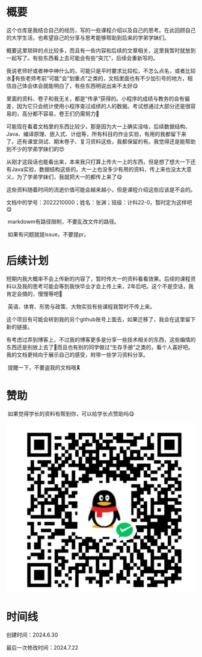 # 概要

​	这个仓库是我结合自己的经历，写的一些课程介绍以及自己的思考。在此回顾自己的大学生活，也希望自己的分享与思考能够帮助到后来的学弟学妹们。

​	概要这里琐碎的点比较多，而且有一些内容和后续的文章相关，这里我暂时就放到一起写了。有些东西看上去可能会有些“突兀”，后续会重新写的。

​	我说老师好或者神中神什么的，可能只是平时要求比较松，不怎么点名，或者比较水🤣有些老师考前“可能”会“划重点”之类的，文档里面也有不少加引号的地方，相信自己体会体会就能明白了，有些东西明说出来不太好😋

​	里面的资料、卷子和我无关，都是“传承”获得的。小程序的成绩与教务的会有偏差，因为它只会统计使用小程序查过成绩的人的数据。考试想通过大部分还是很容易的，高分都不容易，卷王们仍需努力🤣

​	可能现在看着文档里的东西比较少，那是因为大一上确实没啥，后续数据结构、Java、编译原理、嵌入式、计组等，所有科目的作业实验，有用的我都留下来了。还有课堂测试、期末卷子、复习资料这些，我都保留的有。我觉得还是能帮助到不少的学弟学妹们的😍

​	从刚才这段话也能看出来，本来我只打算上传大一上的东西，但是想了想大一下还有Java实验，数据结构这些的。大一上也没多少有用的资料，传上来也没太大意义，为了学弟学妹们，我就把大一的都传上来了😋

​	这些资料随着时间的流逝价值可能会越来越小，但是课程介绍这些应该是不会的。

​	文档中的学号：2022210000；姓名：张渊；班级：计科22-0，暂时定为这样吧😋

​	markdowm有路径限制，不要乱改文件的路径。

​	如果有问题就提issue，不要提pr。

# 后续计划

​	短期内我大概率不会上传新的内容了，暂时传大一的资料看看效果。后续的课程资料以及我的思考可能会等到我快毕业才会上传上来，2年后吧。这个不是空话，我肯定会搞的，慢慢等吧🤣

​	英语、体育、形势与政策、大物实验有些课程我暂时不传上来。

​	这个项目有可能会转到我的另个github账号上面去，如果迁移了，我会在这里留下新的链接。

​	有考虑过弄到博客上，不过我的博客更多是分享一些技术相关的东西，这些煽情的东西还是别放上去了🤣而且也有别的同学做过“生存手册”之类的，看个人喜好吧。我的文档更倾向于展示自己的感受，附带一些学习资料分享。

​	提醒一下，不要盗我的文档哦🎗️

# 赞助

​	如果觉得学长的资料有帮到你，可以给学长点赞助吗😋

![image-20240710121744209](readme-assets/image-20240710121744209.png)

# 时间线

创建时间：2024.6.30

最后一次修改时间：2024.7.22
